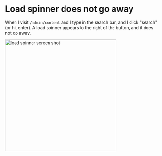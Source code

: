 Load spinner does not go away
=============================

When I visit `/admin/content` and I type in the search bar, and I click "search" (or hit enter). A load spinner appears to the right of the button, and it does not go away.

<img width="367" alt="load spinner screen shot" src="https://cloud.githubusercontent.com/assets/1489337/20187291/8c44b08a-a728-11e6-82c5-285c9ffb9ff4.png">
